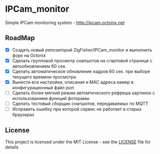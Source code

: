 # IPCam_monitor
Simple IPCam monitoring system - http://ipcam.octonix.net

## RoadMap
- [x] Создать новый репозиторий ZigFisher/IPCam_monitor и выполнить форк на Octonix
- [x] Сделать групповой просмотр снапшотов на стартовой странице с автообновлением 60 сек.
- [x] Сделать автоматическое обновление кадров 60 сек. при выборе текущего времени просмотра
- [x] Вынести все настройки, описания и MAC адреса камер в конфигурационный файл json
- [ ] Сделать более мягкий режим автомтического рефреша картинок с использованием функций фоторамы
- [ ] Сделать тестовый сборщик снапшотов, передаваемых по MQTT
- [ ] Исправить ошибку при которой сервис не работает в старых браузерах

## License
This project is licensed under the MIT License - see the [LICENSE](LICENSE) file for details
